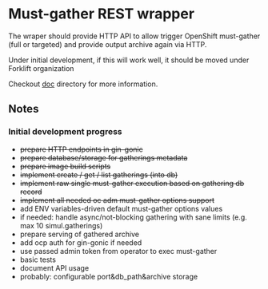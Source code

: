 # Must-gather REST wrapper

The wraper should provide HTTP API to allow trigger OpenShift must-gather (full or targeted) and provide output archive again via HTTP.

Under initial development, if this will work well, it should be moved under Forklift organization

Checkout [doc](doc/README.md) directory for more information.

## Notes

### Initial development progress

- <del>prepare HTTP endpoints in gin-gonic</del>
- <del>prepare database/storage for gatherings metadata</del>
- <del>prepare image build scripts</del>
- <del>implement create / get / list gatherings (into db)</del>
- <del>implement raw single must-gather execution based on gathering db record</del>
- <del>implement all needed oc adm must-gather options support</del>
- add ENV variables-driven default must-gather options values
- if needed: handle async/not-blocking gathering with sane limits (e.g. max 10 simul.gatherings)
- prepare serving of gathered archive
- add ocp auth for gin-gonic if needed
- use passed admin token from operator to exec must-gather
- basic tests
- document API usage
- probably: configurable port&db_path&archive storage
